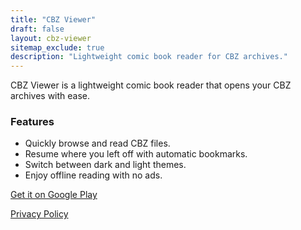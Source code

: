 ```yaml
---
title: "CBZ Viewer"
draft: false
layout: cbz-viewer
sitemap_exclude: true
description: "Lightweight comic book reader for CBZ archives."
---
```


CBZ Viewer is a lightweight comic book reader that opens your CBZ archives with ease.

### Features

- Quickly browse and read CBZ files.
- Resume where you left off with automatic bookmarks.
- Switch between dark and light themes.
- Enjoy offline reading with no ads.

[Get it on Google Play](https://play.google.com/store/apps/details?id=com.arran4.cbz_viewer.cbz_viewer)

[Privacy Policy](privacy/)
